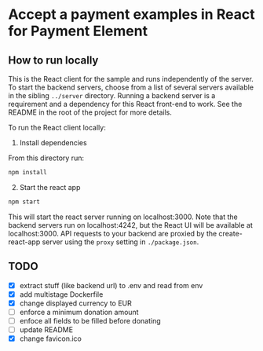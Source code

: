 # Accept a payment examples in React for Payment Element

## How to run locally

This is the React client for the sample and runs independently of the server.
To start the backend servers, choose from a list of several servers available
in the sibling `../server` directory. Running a backend server is a requirement
and a dependency for this React front-end to work. See the README in the root
of the project for more details.

To run the React client locally:

1. Install dependencies

From this directory run:

```sh
npm install
```

2. Start the react app

```sh
npm start
```

This will start the react server running on localhost:3000. Note that the
backend servers run on localhost:4242, but the React UI will be available at
localhost:3000. API requests to your backend are proxied by the
create-react-app server using the `proxy` setting in `./package.json`.

## TODO
- [x] extract stuff (like backend url) to .env and read from env
- [x] add multistage Dockerfile
- [x] change displayed currency to EUR
- [ ] enforce a minimum donation amount
- [ ] enfoce all fields to be filled before donating
- [ ] update README
- [x] change favicon.ico
